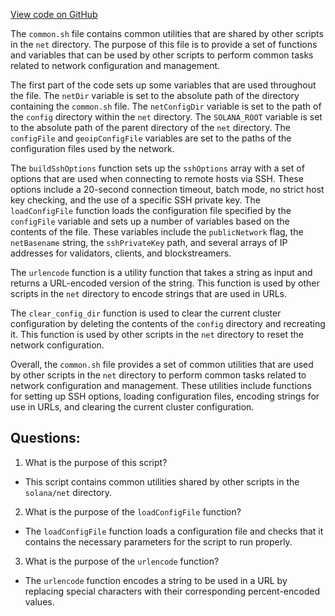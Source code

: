 
[View code on GitHub](https://github.com/solana-labs/solana/blob/master/net/common.sh)

The `common.sh` file contains common utilities that are shared by other scripts in the `net` directory. The purpose of this file is to provide a set of functions and variables that can be used by other scripts to perform common tasks related to network configuration and management.

The first part of the code sets up some variables that are used throughout the file. The `netDir` variable is set to the absolute path of the directory containing the `common.sh` file. The `netConfigDir` variable is set to the path of the `config` directory within the `net` directory. The `SOLANA_ROOT` variable is set to the absolute path of the parent directory of the `net` directory. The `configFile` and `geoipConfigFile` variables are set to the paths of the configuration files used by the network.

The `buildSshOptions` function sets up the `sshOptions` array with a set of options that are used when connecting to remote hosts via SSH. These options include a 20-second connection timeout, batch mode, no strict host key checking, and the use of a specific SSH private key. The `loadConfigFile` function loads the configuration file specified by the `configFile` variable and sets up a number of variables based on the contents of the file. These variables include the `publicNetwork` flag, the `netBasename` string, the `sshPrivateKey` path, and several arrays of IP addresses for validators, clients, and blockstreamers.

The `urlencode` function is a utility function that takes a string as input and returns a URL-encoded version of the string. This function is used by other scripts in the `net` directory to encode strings that are used in URLs.

The `clear_config_dir` function is used to clear the current cluster configuration by deleting the contents of the `config` directory and recreating it. This function is used by other scripts in the `net` directory to reset the network configuration.

Overall, the `common.sh` file provides a set of common utilities that are used by other scripts in the `net` directory to perform common tasks related to network configuration and management. These utilities include functions for setting up SSH options, loading configuration files, encoding strings for use in URLs, and clearing the current cluster configuration.
## Questions: 
 1. What is the purpose of this script?
- This script contains common utilities shared by other scripts in the `solana/net` directory.

2. What is the purpose of the `loadConfigFile` function?
- The `loadConfigFile` function loads a configuration file and checks that it contains the necessary parameters for the script to run properly.

3. What is the purpose of the `urlencode` function?
- The `urlencode` function encodes a string to be used in a URL by replacing special characters with their corresponding percent-encoded values.